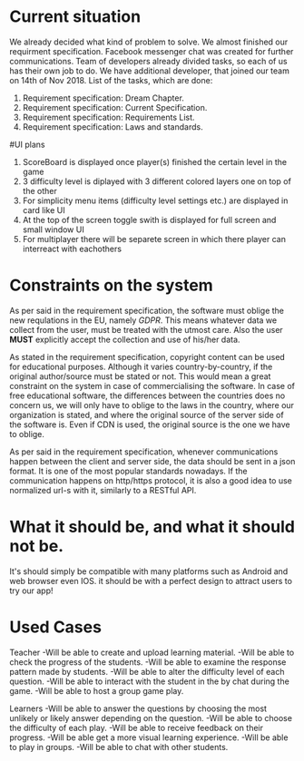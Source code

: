# Current situation

We already decided what kind of problem to solve. We almost finished our requirment specification. Facebook messenger chat was created for further communications.
Team of developers already divided tasks, so each of us has their own job to do. 
We have additional developer, that joined our team on 14th of Nov 2018.
List of the tasks, which are done:

1. Requirement specification: Dream Chapter.
2. Requirement specification: Current Specification.
3. Requirement specification: Requirements List.
4. Requirement specification: Laws and standards.

#UI plans
1. ScoreBoard is displayed once player(s) finished the certain level in the game
2. 3 difficulty level is diplayed with 3 different colored layers one on top of the other 
3. For simplicity menu items (difficulty level settings etc.) are displayed in card like UI
4. At the top of the screen toggle swith is displayed for full screen and small window UI
5. For multiplayer there will be separete screen in which there player can interreact with eachothers




# Constraints on the system
As per said in the requirement specification, the software must oblige the new requlations in the EU, namely *GDPR*. This means whatever data we collect from the user, must be treated with the utmost care. Also the user **MUST** explicitly accept the collection and use of his/her data.

As stated in the requirement specification, copyright content can be used for educational purposes. Although it varies country-by-country, if the original author/source must be stated or not. This would mean a great constraint on the system in case of commercialising the software. In case of free educational software, the differences between the countries does no concern us, we will only have to oblige to the laws in the country, where our organization is stated, and where the original source of the server side of the software is. Even if CDN is used, the original source is the one we have to oblige.

As per said in the requirement specification, whenever communications happen between the client and server side, the data should be sent in a json format. It is one of the most popular standards nowadays. If the communication happens on http/https protocol, it is also a good idea to use normalized url-s with it, similarly to a RESTful API.


# What it should be, and what it should not be.
It's should simply be compatible with many platforms such as Android and web browser even IOS.
it should be with a perfect design to attract users to try our app!

# Used Cases
Teacher
-Will be able to create and upload learning material.
-Will be able to check the progress of the students.
-Will be able to examine the response pattern made by students.
-Will be able to alter the difficulty level of each question.
-Will be able to interact with the student in the by chat during the game.
-Will be able to host a group game play.

Learners
-Will be able to answer the questions by choosing the most unlikely or likely answer depending on the question.
-Will be able to choose the difficulty of each play.
-Will be able to receive feedback on their progress.
-Will be able get a more visual learning experience.
-Will be able to play in groups.
-Will be able to chat with other students. 

